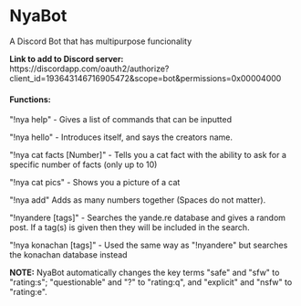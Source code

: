 # NyaBot
A Discord Bot that has multipurpose funcionality
<p><b>Link to add to Discord server:</b><br>
https://discordapp.com/oauth2/authorize?client_id=193643146716905472&scope=bot&permissions=0x00004000

<h4>Functions:</h4>
"!nya help" - Gives a list of commands that can be inputted
<p>"!nya hello" - Introduces itself, and says the creators name.
<p>"!nya cat facts [Number]" - Tells you a cat fact with the ability to ask for a specific number of facts (only up to 10)
<p>"!nya cat pics" - Shows you a picture of a cat
<p>"!nya add" Adds as many numbers together (Spaces do not matter).
<p>"!nyandere [tags]" - Searches the yande.re database and gives a random post. If a tag(s) is given then they will be included in the search.
<p>"!nya konachan [tags]" - Used the same way as "!nyandere" but searches the konachan database instead
<p><b>NOTE:</b> NyaBot automatically changes the key terms "safe" and "sfw" to "rating:s"; "questionable" and "?" to "rating:q", and "explicit" and "nsfw" to "rating:e".
